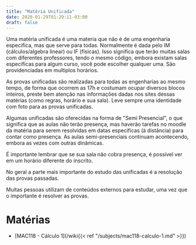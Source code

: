 ```yaml
---
title: "Matéria Unificada"
date: 2020-01-29T01:29:11-03:00
draft: false
---
```


Uma matéria unificada é uma materia que não é de uma engenharia especifica, mas que serve para todas. Normalmente é dada pelo IM (cálculos/algebra linear) ou IF (físicas). Isso significa que terão muitas salas com diferentes professores, tendo o mesmo código, embora existam salas específicas para algum curso, você pode escolher qualquer uma. São providenciadas em multiplos horários.

As provas unificadas são realizadas para todas as engenharias ao mesmo tempo, de forma que ocorrem as 17h e costumam ocupar diversos blocos inteiros, preste bem atenção nas informações dadas nos sites dessas matérias (como regras, horário e sua sala). Leve sempre uma identidade com foto para as provas unificadas.

Algumas unificadas são oferecidas na forma de "Semi Presencial", o que significa que as aulas não terão presença, mas haverão tarefas no moodle da matéria para serem resolvidas em datas específicas (à distância) para contar como presença. As aulas semi-presenciais continuam acontecendo, embora as vezes com outras dinâmicas.

É importante lembrar que se sua sala não cobra presença, é possível ver em um horário diferente do inscrito.

No geral a parte mais importante do estudo das unificadas é a resolução das provas passadas.

Muitas pessoas utilizam de conteúdos externos para estudar, uma vez que o importante é resolver as provas.

# Matérias

- [MAC118 - Cálculo 1](/wiki{{< ref "/subjects/mac118-calculo-1.md" >}})
